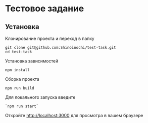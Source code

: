 # Тестовое задание
## Установка
Клонирование проекта и переход в папку
```
git clone git@github.com:Shinoinochi/test-task.git
cd test-task
```
Установка зависимостей
```
npm install
```
Сборка проекта 
```
npm run build
```

Для локального запуска введите
```
`npm run start`
```
Откройте [http://localhost:3000](http://localhost:3000) для просмотра в вашем браузере

